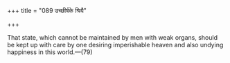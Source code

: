 +++
title = "089 उच्छीर्षके श्रियै"

+++

That state, which cannot be maintained by men with weak organs, should be kept up with care by one desiring imperishable heaven and also undying happiness in this world.—(79)